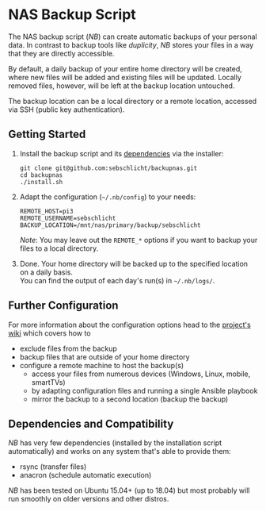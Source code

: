 # NAS Backup Script

The NAS backup script (*NB*) can create automatic backups of your personal data.
In contrast to backup tools like *duplicity*, *NB* stores your files in a way that they are directly accessible.

By default, a daily backup of your entire home directory will be created, where new files will be added and existing files will be updated.
Locally removed files, however, will be left at the backup location untouched.

The backup location can be a local directory or a remote location, accessed via SSH (public key authentication).

## Getting Started

1. Install the backup script and its [dependencies](dependencies-and-compatibility) via the installer:

       git clone git@github.com:sebschlicht/backupnas.git
       cd backupnas
       ./install.sh

1. Adapt the configuration (`~/.nb/config`) to your needs:

       REMOTE_HOST=pi3
       REMOTE_USERNAME=sebschlicht
       BACKUP_LOCATION=/mnt/nas/primary/backup/sebschlicht
   
   *Note*: You may leave out the `REMOTE_*` options if you want to backup your files to a local directory.

1. Done. Your home directory will be backed up to the specified location on a daily basis.  
   You can find the output of each day's run(s) in `~/.nb/logs/`.

## Further Configuration

For more information about the configuration options head to the [project's wiki](../../wiki) which covers how to

* exclude files from the backup
* backup files that are outside of your home directory
* configure a remote machine to host the backup(s)
  * access your files from numerous devices (Windows, Linux, mobile, smartTVs)
  * by adapting configuration files and running a single Ansible playbook
  * mirror the backup to a second location (backup the backup)

## Dependencies and Compatibility

*NB* has very few dependencies (installed by the installation script automatically) and works on any system that's able to provide them:

* rsync (transfer files)
* anacron (schedule automatic execution)

*NB* has been tested on Ubuntu 15.04+ (up to 18.04) but most probably will run smoothly on older versions and other distros.
